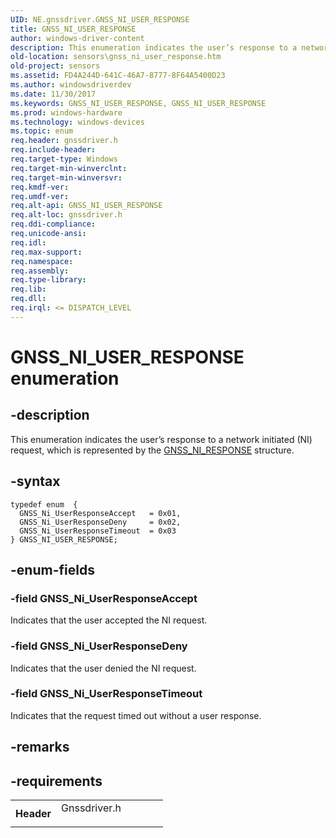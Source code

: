 ```yaml
---
UID: NE.gnssdriver.GNSS_NI_USER_RESPONSE
title: GNSS_NI_USER_RESPONSE
author: windows-driver-content
description: This enumeration indicates the user’s response to a network initiated (NI) request, which is represented by the GNSS_NI_RESPONSE structure.
old-location: sensors\gnss_ni_user_response.htm
old-project: sensors
ms.assetid: FD4A244D-641C-46A7-8777-8F64A5400D23
ms.author: windowsdriverdev
ms.date: 11/30/2017
ms.keywords: GNSS_NI_USER_RESPONSE, GNSS_NI_USER_RESPONSE
ms.prod: windows-hardware
ms.technology: windows-devices
ms.topic: enum
req.header: gnssdriver.h
req.include-header: 
req.target-type: Windows
req.target-min-winverclnt: 
req.target-min-winversvr: 
req.kmdf-ver: 
req.umdf-ver: 
req.alt-api: GNSS_NI_USER_RESPONSE
req.alt-loc: gnssdriver.h
req.ddi-compliance: 
req.unicode-ansi: 
req.idl: 
req.max-support: 
req.namespace: 
req.assembly: 
req.type-library: 
req.lib: 
req.dll: 
req.irql: <= DISPATCH_LEVEL
---
```


# GNSS_NI_USER_RESPONSE enumeration



## -description
This enumeration indicates the user’s response to a network initiated (NI) request, which is represented by the <a href="sensors.gnss_ni_response">GNSS_NI_RESPONSE</a> structure.


## -syntax

````
typedef enum  { 
  GNSS_Ni_UserResponseAccept   = 0x01,
  GNSS_Ni_UserResponseDeny     = 0x02,
  GNSS_Ni_UserResponseTimeout  = 0x03
} GNSS_NI_USER_RESPONSE;
````


## -enum-fields

### -field GNSS_Ni_UserResponseAccept

Indicates that the user accepted the NI request.

### -field GNSS_Ni_UserResponseDeny

Indicates that the user denied the NI request.

### -field GNSS_Ni_UserResponseTimeout

Indicates that the request timed out without a user response.

## -remarks


## -requirements
<table>
<tr>
<th width="30%">
Header
</th>
<td width="70%">
<dl>
<dt>Gnssdriver.h</dt>
</dl>
</td>
</tr>
</table>